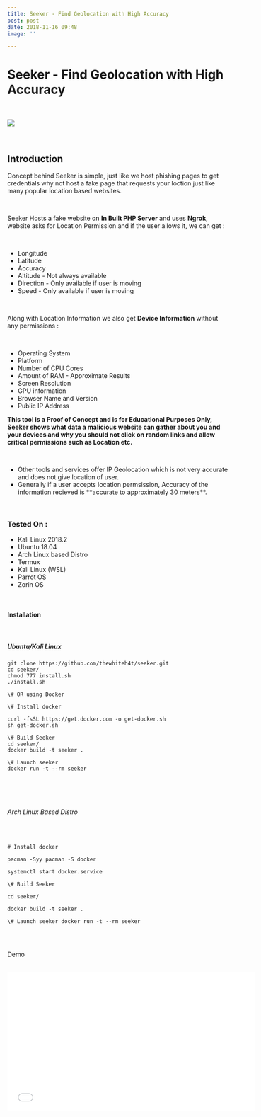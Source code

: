 ```yaml
---
title: Seeker - Find Geolocation with High Accuracy
post: post
date: 2018-11-16 09:48
image: ''

---
```

<h1 class="cyan-text title">Seeker - Find Geolocation with High Accuracy</h1>

<br>

<p><img class="responsive-img z-depth-5" src="https://imgur.com/cg82a8k" /></p>

<br>

<h2 class="cyan-text subtitle">Introduction</h2>

<p class="content white-text">

Concept behind Seeker is simple, just like we host phishing pages to  get credentials why not host a fake page that requests your loction just  like many popular location based websites.

<br>

Seeker Hosts a fake website on **In Built PHP Server** and uses **Ngrok**, website asks for Location Permission and if the user allows it, we can get :

<br>

<ul class="browser-default">

<li>Longitude</li>

<li>Latitude</li>

<li>Accuracy</li>

<li>Altitude - Not always available</li>

<li>Direction - Only available if user is moving</li>

<li>Speed - Only available if user is moving</li>

</ul>

<br>

Along with Location Information we also get **Device Information** without any permissions :

<br>

<ul class="browser-default">

<li>Operating System</li>

<li>Platform</li>

<li>Number of CPU Cores</li>

<li>Amount of RAM - Approximate Results</li>

<li>Screen Resolution</li>

<li>GPU information</li>

<li>Browser Name and Version</li>

<li>Public IP Address</li>

</ul>

**This tool is a Proof of Concept and is for Educational Purposes  Only, Seeker shows what data a malicious website can gather about you  and your devices and why you should not click on random links and allow  critical permissions such as Location etc.**

<br>

<ul class="browser-default">

<li>Other tools and services offer IP Geolocation which is not very accurate and does not give location of user.</li>

<li>Generally if a user accepts location permsission, Accuracy of the information recieved is **accurate to approximately 30 meters**.</li>

</ul>

<br>

<h3 class="cyan-text subtitle">Tested On :</h3>

<ul class="browser-default">

<li>Kali Linux 2018.2</li>

<li>Ubuntu 18.04</li>

<li>Arch Linux based Distro</li>

<li>Termux</li>

<li>Kali Linux (WSL)</li>

<li>Parrot OS</li>

<li>Zorin OS</li>

</ul>

<br>

<h4 class="cyan-text subtitle">Installation</h4>

<br>

<h5 class="cyan-text subtitle">Ubuntu/Kali Linux</h5>

<pre><code class="grey darken-4 red-text">git clone https://github.com/thewhiteh4t/seeker.git
cd seeker/
chmod 777 install.sh
./install.sh

\# OR using Docker

\# Install docker

curl -fsSL https://get.docker.com -o get-docker.sh
sh get-docker.sh

\# Build Seeker
cd seeker/
docker build -t seeker .

\# Launch seeker
docker run -t --rm seeker

</code></pre>

<br>

<script id="asciicast-195052" src="https://asciinema.org/a/195052.js" async></script>

<br>

<h6 class="cyan-text subtitle">Arch Linux Based Distro</h6>

<br>

<pre><code class="grey darken-4 red-text"># Install docker

pacman -Syy pacman -S docker

systemctl start docker.service

\# Build Seeker

cd seeker/ 

docker build -t seeker .

\# Launch seeker docker run -t --rm seeker

</code></pre>

<br>

<h7 class="cyan-text subtitle">Demo</h7>

<br>

<iframe width="560" height="315" src="[https://www.youtube.com/embed/ggUGPq4cjSM](https://www.youtube.com/embed/ggUGPq4cjSM "Seeker")" frameborder="0" allow="accelerometer; autoplay; encrypted-media; gyroscope; picture-in-picture" allowfullscreen></iframe>